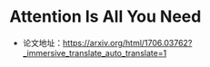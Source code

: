 # Attention Is All You Need
- 论文地址：https://arxiv.org/html/1706.03762?_immersive_translate_auto_translate=1
